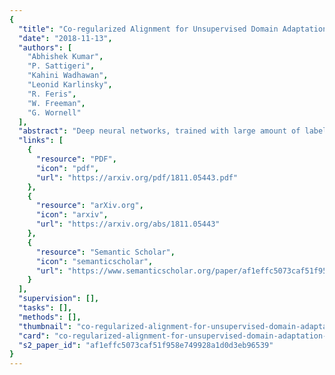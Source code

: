 ```yaml
---
{
  "title": "Co-regularized Alignment for Unsupervised Domain Adaptation",
  "date": "2018-11-13",
  "authors": [
    "Abhishek Kumar",
    "P. Sattigeri",
    "Kahini Wadhawan",
    "Leonid Karlinsky",
    "R. Feris",
    "W. Freeman",
    "G. Wornell"
  ],
  "abstract": "Deep neural networks, trained with large amount of labeled data, can fail to generalize well when tested with examples from a target domain whose distribution differs from the training data distribution, referred as the source domain. It can be expensive or even infeasible to obtain required amount of labeled data in all possible domains. Unsupervised domain adaptation sets out to address this problem, aiming to learn a good predictive model for the target domain using labeled examples from the source domain but only unlabeled examples from the target domain. Domain alignment approaches this problem by matching the source and target feature distributions, and has been used as a key component in many state-of-the-art domain adaptation methods. However, matching the marginal feature distributions does not guarantee that the corresponding class conditional distributions will be aligned across the two domains. We propose co-regularized domain alignment for unsupervised domain adaptation, which constructs multiple diverse feature spaces and aligns source and target distributions in each of them individually, while encouraging that alignments agree with each other with regard to the class predictions on the unlabeled target examples. The proposed method is generic and can be used to improve any domain adaptation method which uses domain alignment. We instantiate it in the context of a recent state-of-the-art method and observe that it provides significant performance improvements on several domain adaptation benchmarks.",
  "links": [
    {
      "resource": "PDF",
      "icon": "pdf",
      "url": "https://arxiv.org/pdf/1811.05443.pdf"
    },
    {
      "resource": "arXiv.org",
      "icon": "arxiv",
      "url": "https://arxiv.org/abs/1811.05443"
    },
    {
      "resource": "Semantic Scholar",
      "icon": "semanticscholar",
      "url": "https://www.semanticscholar.org/paper/af1effc5073caf51f958e749928a1d0d3eb96539"
    }
  ],
  "supervision": [],
  "tasks": [],
  "methods": [],
  "thumbnail": "co-regularized-alignment-for-unsupervised-domain-adaptation-thumb.jpg",
  "card": "co-regularized-alignment-for-unsupervised-domain-adaptation-card.jpg",
  "s2_paper_id": "af1effc5073caf51f958e749928a1d0d3eb96539"
}
---
```


